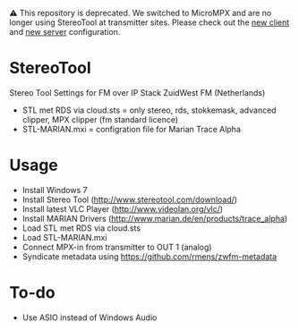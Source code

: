 ⚠️ This repository is deprecated. We switched to MicroMPX and are no longer using StereoTool at transmitter sites. Please check out the [new client](https://github.com/oszuidwest/rpi-umpx-decoder) and [new server](https://github.com/oszuidwest/liquidsoap-ubuntu) configuration.


# StereoTool
Stereo Tool Settings for FM over IP Stack ZuidWest FM (Netherlands)

- STL met RDS via cloud.sts = only stereo, rds, stokkemask, advanced clipper, MPX clipper (fm standard licence)
- STL-MARIAN.mxi = configration file for Marian Trace Alpha

# Usage
- Install Windows 7
- Install Stereo Tool (http://www.stereotool.com/download/)
- Install latest VLC Player (http://www.videolan.org/vlc/)
- Install MARIAN Drivers (http://www.marian.de/en/products/trace_alpha)
- Load STL met RDS via cloud.sts
- Load STL-MARIAN.mxi
- Connect MPX-in from transmitter to OUT 1 (analog)
- Syndicate metadata using https://github.com/rmens/zwfm-metadata

# To-do
- Use ASIO instead of Windows Audio
